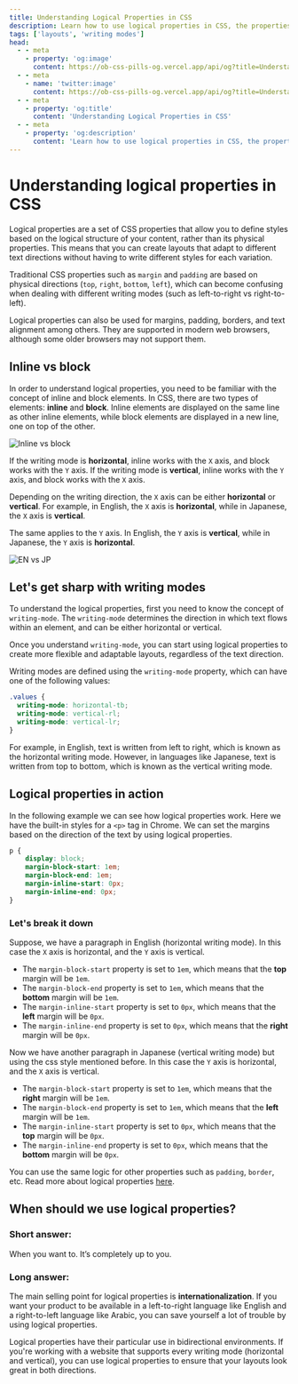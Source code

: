 ```yaml
---
title: Understanding Logical Properties in CSS
description: Learn how to use logical properties in CSS, the properties that allow you to write CSS in a more natural way.
tags: ['layouts', 'writing modes']
head:
  - - meta
    - property: 'og:image' 
      content: https://ob-css-pills-og.vercel.app/api/og?title=Understanding%20Logical%20Properties%20in%20CSS
  - - meta
    - name: 'twitter:image' 
      content: https://ob-css-pills-og.vercel.app/api/og?title=Understanding%20Logical%20Properties%20in%20CSS
  - - meta
    - property: 'og:title'
      content: 'Understanding Logical Properties in CSS'
  - - meta
    - property: 'og:description'
      content: 'Learn how to use logical properties in CSS, the properties that allow you to write CSS in a more natural way.'
---
```


<script setup>
  import PostAuthors from '../.vitepress/components/PostAuthors.vue'
</script>

# Understanding logical properties in CSS

Logical properties are a set of CSS properties that allow you to define styles based on the logical structure of your content, rather than its physical properties. This means that you can create layouts that adapt to different text directions without having to write different styles for each variation.

Traditional CSS properties such as `margin` and `padding` are based on physical directions (`top`, `right`, `bottom`, `left`), which can become confusing when dealing with different writing modes (such as left-to-right vs right-to-left).

Logical properties can also be used for margins, padding, borders, and text alignment among others. They are supported in modern web browsers, although some older browsers may not support them.

## Inline vs block

In order to understand logical properties, you need to be familiar with the concept of inline and block elements.
In CSS, there are two types of elements: **inline** and **block**. Inline elements are displayed on the same line as other inline elements, while block elements are displayed in a new line, one on top of the other.

![Inline vs block](/understanding-logical-properties-in-css/inline-vs-block.png)

If the writing mode is **horizontal**, inline works with the `X` axis, and block works with the `Y` axis. If the writing mode is **vertical**, inline works with the `Y` axis, and block works with the `X` axis.

Depending on the writing direction, the `X` axis can be either **horizontal** or **vertical**. For example, in English, the `X` axis is **horizontal**, while in Japanese, the `X` axis is **vertical**.

The same applies to the `Y` axis. In English, the `Y` axis is **vertical**, while in Japanese, the `Y` axis is **horizontal**.

![EN vs JP](/understanding-logical-properties-in-css/en-vs-jp.png)


## Let's get sharp with writing modes

To understand the logical properties, first you need to know the concept of `writing-mode`. The `writing-mode` determines the direction in which text flows within an element, and can be either horizontal or vertical. 

Once you understand `writing-mode`, you can start using logical properties to create more flexible and adaptable layouts, regardless of the text direction.

Writing modes are defined using the `writing-mode` property, which can have one of the following values:

```css
.values {
  writing-mode: horizontal-tb;
  writing-mode: vertical-rl;
  writing-mode: vertical-lr;
}
```

For example, in English, text is written from left to right, which is known as the horizontal writing mode. However, in languages like Japanese, text is written from top to bottom, which is known as the vertical writing mode.

## Logical properties in action
In the following example we can see how logical properties work. Here we have the built-in styles for a `<p>` tag in Chrome. We can set the margins based on the direction of the text by using logical properties.

```css
p {
    display: block;
    margin-block-start: 1em;
    margin-block-end: 1em;
    margin-inline-start: 0px;
    margin-inline-end: 0px;
}
```

### Let's break it down

Suppose, we have a paragraph in English (horizontal writing mode). In this case the `X` axis is horizontal, and the `Y` axis is vertical.

- The `margin-block-start` property is set to `1em`, which means that the **top** margin will be `1em`. 
- The `margin-block-end` property is set to `1em`, which means that the **bottom** margin will be `1em`. 
- The `margin-inline-start` property is set to `0px`, which means that the **left** margin will be `0px`. 
- The `margin-inline-end` property is set to `0px`, which means that the **right** margin will be `0px`.

Now we have another paragraph in Japanese (vertical writing mode) but using the css style mentioned before. In this case the `Y` axis is horizontal, and the `X` axis is vertical.

- The `margin-block-start` property is set to `1em`, which means that the **right** margin will be `1em`. 
- The `margin-block-end` property is set to `1em`, which means that the **left** margin will be `1em`. 
- The `margin-inline-start` property is set to `0px`, which means that the **top** margin will be `0px`. 
- The `margin-inline-end` property is set to `0px`, which means that the **bottom** margin will be `0px`.

You can use the same logic for other properties such as `padding`, `border`, etc. Read more about logical properties [here](https://developer.mozilla.org/en-US/docs/Web/CSS/CSS_Logical_Properties).

## When should we use logical properties?

### Short answer:  
When you want to. It’s completely up to you.

### Long answer: 
The main selling point for logical properties is **internationalization**. If you want your product to be available in a left-to-right language like English and a right-to-left language like Arabic, you can save yourself a lot of trouble by using logical properties.

Logical properties have their particular use in bidirectional environments. If you're working with a website that supports every writing mode (horizontal and vertical), you can use logical properties to ensure that your layouts look great in both directions.

<PostAuthors :authors="['baumannzone', 'eduvilla97', 'arshiasaleem98']" />